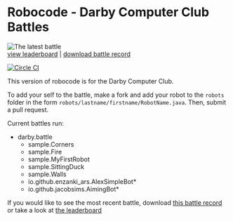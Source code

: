 # Robocode - Darby Computer Club Battles

<img src="https://darbycomputerclub.github.io/darbyrobocode/battlegraphic.svg" alt="The latest battle"><br>
[view leaderboard](https://darbycomputerclub.github.io/darbyrobocode/results-columns.txt) | [download battle record](https://darbycomputerclub.github.io/darbyrobocode/darbyrecord.br)

[![Circle CI](https://circleci.com/gh/DarbyComputerClub/darbyrobocode/tree/master.svg?style=svg)](https://circleci.com/gh/DarbyComputerClub/darbyrobocode/tree/master)

This version of robocode is for the Darby Computer Club. 

To add your self to the battle, make a fork and add your robot to the `robots` folder in the form `robots/lastname/firstname/RobotName.java`. Then, submit a pull request.

Current battles run:
  - darby.battle
    - sample.Corners
    - sample.Fire
    - sample.MyFirstRobot
    - sample.SittingDuck
    - sample.Walls
    - io.github.enzanki_ars.AlexSimpleBot*
    - io.github.jacobsims.AimingBot*

If you would like to see the most recent battle, download [this battle record](https://darbycomputerclub.github.io/darbyrobocode/darbyrecord.br) or take a look at [the leaderboard](https://darbycomputerclub.github.io/darbyrobocode/results-columns.txt)
